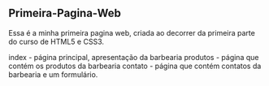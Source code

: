 ## Primeira-Pagina-Web

Essa é a minha primeira pagina web, criada ao decorrer da primeira parte do curso de HTML5 e CSS3.

index - página principal, apresentação da barbearia
produtos - página que contém os produtos da barbearia
contato - página que contém contatos da barbearia e um formulário.

